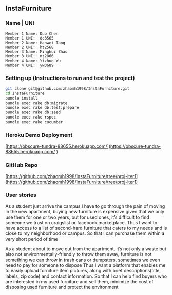 ## InstaFurniture

### Name | UNI
```
Member 1 Name: Duo Chen
Member 1 UNI:  dc3565
Member 2 Name: Hanwei Tang
Member 2 UNI:  ht2568
Member 3 Name: Minghui Zhao
Member 3 UNI:  mz2866
Member 4 Name: Yizhuo Wu
Member 4 UNI:  yw3689
```

### Setting up (Instructions to run and test the project)
```bash
git clone git@github.com:zhaomh1998/InstaFurniture.git
cd InstaFurniture
bundle install
bundle exec rake db:migrate
bundle exec rake db:test:prepare
bundle exec rake db:seed
bundle exec rake rspec
bundle exec rake cucumber
```

### Heroku Demo Deployment
[https://obscure-tundra-88655.herokuapp.com/](https://obscure-tundra-88655.herokuapp.com/ )

### GitHub Repo
[https://github.com/zhaomh1998/InstaFurniture/tree/proj-iter1](https://github.com/zhaomh1998/InstaFurniture/tree/proj-iter1)

### User stories
As a student just arrive the campus,I have to go through the pain of moving in the new apartment, buying new furniture is expensive given that we only use them for one or two years, but for used ones, it’s difficult to find someone we trust on craigslist or facebook marketplace.
Thus I want to have access to a list of second-hard furniture that caters to my needs and is close to my neighborhood or campus.
So that I can purchase them within a very short period of time

As a student about to move out from the apartment, it’s not only a waste but also not environmentally-friendly to throw them away, furniture is not something we can throw in trash cans or dumpsters, sometimes we even need to pay for someone to dispose
Thus I want a platform that enables me to easily upload furniture item pictures, along with brief descriptions(title, labels, zip code) and contact information.
So that I can help find buyers who are interested in my used furniture and sell them, minimize the cost of disposing used furniture and protect the environment
